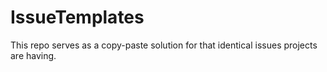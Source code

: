 # IssueTemplates
This repo serves as a copy-paste solution for that identical issues projects are having.
